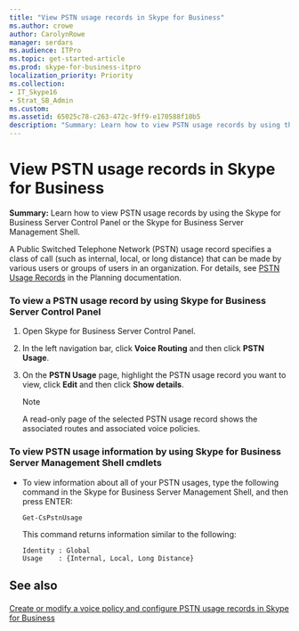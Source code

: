 ```yaml
---
title: "View PSTN usage records in Skype for Business"
ms.author: crowe
author: CarolynRowe
manager: serdars
ms.audience: ITPro
ms.topic: get-started-article
ms.prod: skype-for-business-itpro
localization_priority: Priority
ms.collection: 
- IT_Skype16
- Strat_SB_Admin
ms.custom: 
ms.assetid: 65025c78-c263-472c-9ff9-e170588f10b5
description: "Summary: Learn how to view PSTN usage records by using the Skype for Business Server Control Panel or the Skype for Business Server Management Shell."
---
```


# View PSTN usage records in Skype for Business
 
**Summary:** Learn how to view PSTN usage records by using the Skype for Business Server Control Panel or the Skype for Business Server Management Shell.
  
A Public Switched Telephone Network (PSTN) usage record specifies a class of call (such as internal, local, or long distance) that can be made by various users or groups of users in an organization. For details, see [PSTN Usage Records](http://technet.microsoft.com/library/b5f624aa-abe8-455b-a8e3-c228be230463.aspx) in the Planning documentation.
  
### To view a PSTN usage record by using Skype for Business Server Control Panel

1. Open Skype for Business Server Control Panel.
    
2. In the left navigation bar, click **Voice Routing** and then click **PSTN Usage**.
    
3. On the **PSTN Usage** page, highlight the PSTN usage record you want to view, click **Edit** and then click **Show details**. 
    
    > [!NOTE]
    > A read-only page of the selected PSTN usage record shows the associated routes and associated voice policies. 
  
### To view PSTN usage information by using Skype for Business Server Management Shell cmdlets

- To view information about all of your PSTN usages, type the following command in the Skype for Business Server Management Shell, and then press ENTER:
    
  ```
  Get-CsPstnUsage
  ```

    This command returns information similar to the following:
    
  ```
  Identity : Global
  Usage    : {Internal, Local, Long Distance}
  ```

## See also

#### 

[Create or modify a voice policy and configure PSTN usage records in Skype for Business](voice-policy-and-pstn-usage-records.md)

